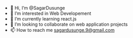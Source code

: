 - 👋 Hi, I’m @SagarDusunge
- 👀 I’m interested in Web Developement
- 🌱 I’m currently learning react.js
- 💞️ I’m looking to collaborate on web application projects
- 📫 How to reach me sagardusunge.9@gmail.com

<!---
SagarDusunge/SagarDusunge is a ✨ special ✨ repository because its `README.md` (this file) appears on your GitHub profile.
You can click the Preview link to take a look at your changes.
--->
